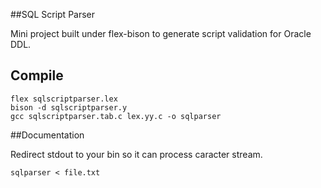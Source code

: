 ##SQL Script Parser
 
Mini project built under flex-bison to generate script validation for Oracle DDL.

## Compile

```
flex sqlscriptparser.lex
bison -d sqlscriptparser.y
gcc sqlscriptparser.tab.c lex.yy.c -o sqlparser
```

##Documentation

Redirect stdout to your bin so it can process caracter stream.

```
sqlparser < file.txt
```
